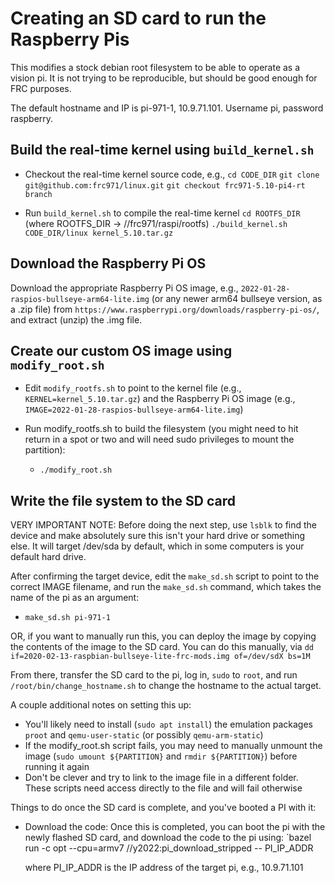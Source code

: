 # Creating an SD card to run the Raspberry Pis

This modifies a stock debian root filesystem to be able to operate as a vision
pi.  It is not trying to be reproducible, but should be good enough for FRC
purposes.

The default hostname and IP is pi-971-1, 10.9.71.101.
  Username pi, password raspberry.

## Build the real-time kernel using `build_kernel.sh`

- Checkout the real-time kernel source code, e.g.,
  `cd CODE_DIR`
  `git clone git@github.com:frc971/linux.git`
  `git checkout frc971-5.10-pi4-rt branch`

- Run `build_kernel.sh` to compile the real-time kernel
  `cd ROOTFS_DIR` (where ROOTFS_DIR -> //frc971/raspi/rootfs)
  `./build_kernel.sh CODE_DIR/linux kernel_5.10.tar.gz`

## Download the Raspberry Pi OS

Download the appropriate Raspberry Pi OS image, e.g.,
`2022-01-28-raspios-bullseye-arm64-lite.img` (or any newer arm64
bullseye version, as a .zip file) from
`https://www.raspberrypi.org/downloads/raspberry-pi-os/`, and extract
(unzip) the .img file.

## Create our custom OS image using `modify_root.sh`

- Edit `modify_rootfs.sh` to point to the kernel file (e.g.,
`KERNEL=kernel_5.10.tar.gz`) and the Raspberry Pi OS image (e.g.,
`IMAGE=2022-01-28-raspios-bullseye-arm64-lite.img`)

- Run modify_rootfs.sh to build the filesystem (you might need to hit
return in a spot or two and will need sudo privileges to mount the
partition):
  * `./modify_root.sh`

## Write the file system to the SD card

VERY IMPORTANT NOTE: Before doing the next step, use `lsblk` to find
the device and make absolutely sure this isn't your hard drive or
something else.  It will target /dev/sda by default, which in some
computers is your default hard drive.

After confirming the target device, edit the `make_sd.sh` script to point to the correct IMAGE filename, and run the `make_sd.sh` command,
which takes the name of the pi as an argument:
  * `make_sd.sh pi-971-1`

OR, if you want to manually run this, you can deploy the image by
copying the contents of the image to the SD card.  You can do this
manually, via
  `dd if=2020-02-13-raspbian-bullseye-lite-frc-mods.img of=/dev/sdX bs=1M`

From there, transfer the SD card to the pi, log in, `sudo` to `root`,
and run `/root/bin/change_hostname.sh` to change the hostname to the
actual target.


A couple additional notes on setting this up:
   * You'll likely need to install (`sudo apt install`) the emulation packages `proot` and `qemu-user-static` (or possibly `qemu-arm-static`)
   * If the modify_root.sh script fails, you may need to manually unmount the image (`sudo umount ${PARTITION}` and `rmdir ${PARTITION}`) before running it again
   * Don't be clever and try to link to the image file in a different folder.  These scripts need access directly to the file and will fail otherwise


Things to do once the SD card is complete, and you've booted a PI with it:

  * Download the code:
    Once this is completed, you can boot the pi with the newly flashed SD
    card, and download the code to the pi using:
      `bazel run -c opt --cpu=armv7 //y2022:pi_download_stripped -- PI_IP_ADDR

    where PI_IP_ADDR is the IP address of the target pi, e.g., 10.9.71.101
